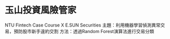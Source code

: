 # 玉山投資風險管家 
NTU Fintech Case Course X E.SUN Securities 
主題：利用機器學習偵測異常交易，預防股市新手違約交割
方法：透過Random Forest演算法進行交易分類
